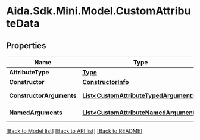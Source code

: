 # Aida.Sdk.Mini.Model.CustomAttributeData

## Properties

Name | Type | Description | Notes
------------ | ------------- | ------------- | -------------
**AttributeType** | [**Type**](Type.md) |  | [optional] 
**Constructor** | [**ConstructorInfo**](ConstructorInfo.md) |  | [optional] 
**ConstructorArguments** | [**List&lt;CustomAttributeTypedArgument&gt;**](CustomAttributeTypedArgument.md) |  | [optional] [readonly] 
**NamedArguments** | [**List&lt;CustomAttributeNamedArgument&gt;**](CustomAttributeNamedArgument.md) |  | [optional] [readonly] 

[[Back to Model list]](../README.md#documentation-for-models) [[Back to API list]](../README.md#documentation-for-api-endpoints) [[Back to README]](../README.md)

